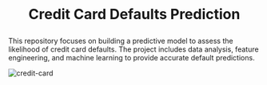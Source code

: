 <br>

# <p align="center">  Credit Card Defaults Prediction

This repository focuses on building a predictive model to assess the likelihood of credit card defaults. The project includes data analysis, feature engineering, and machine learning to provide accurate default predictions.


![credit-card](https://github.com/user-attachments/assets/12187c72-c579-41e8-99ec-d3fc806e2995)
